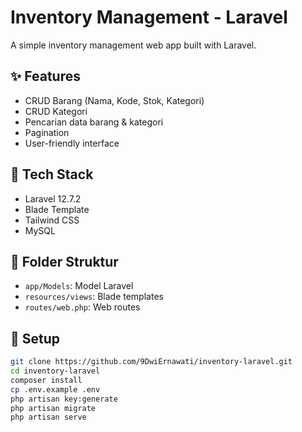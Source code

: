 # Inventory Management - Laravel

A simple inventory management web app built with Laravel.

## ✨ Features
- CRUD Barang (Nama, Kode, Stok, Kategori)
- CRUD Kategori
- Pencarian data barang & kategori
- Pagination
- User-friendly interface

## 🔧 Tech Stack
- Laravel 12.7.2
- Blade Template
- Tailwind CSS
- MySQL

## 📂 Folder Struktur
- `app/Models`: Model Laravel
- `resources/views`: Blade templates
- `routes/web.php`: Web routes

## 🚀 Setup
```bash
git clone https://github.com/9DwiErnawati/inventory-laravel.git
cd inventory-laravel
composer install
cp .env.example .env
php artisan key:generate
php artisan migrate
php artisan serve
